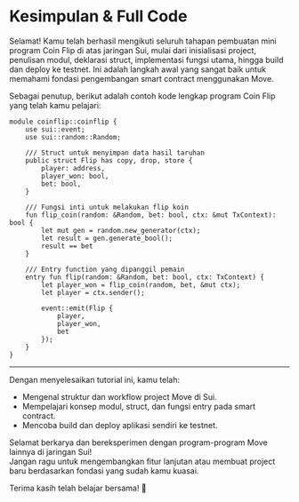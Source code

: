 # Kesimpulan & Full Code

Selamat! Kamu telah berhasil mengikuti seluruh tahapan pembuatan mini program Coin Flip di atas jaringan Sui, mulai dari inisialisasi project, penulisan modul, deklarasi struct, implementasi fungsi utama, hingga build dan deploy ke testnet. Ini adalah langkah awal yang sangat baik untuk memahami fondasi pengembangan smart contract menggunakan Move.

Sebagai penutup, berikut adalah contoh kode lengkap program Coin Flip yang telah kamu pelajari:

```move
module coinflip::coinflip {
    use sui::event;
    use sui::random::Random;

    /// Struct untuk menyimpan data hasil taruhan
    public struct Flip has copy, drop, store {
        player: address,
        player_won: bool,
        bet: bool,
    }

    /// Fungsi inti untuk melakukan flip koin
    fun flip_coin(random: &Random, bet: bool, ctx: &mut TxContext): bool {
        let mut gen = random.new_generator(ctx);
        let result = gen.generate_bool();
        result == bet
    }

    /// Entry function yang dipanggil pemain
    entry fun flip(random: &Random, bet: bool, ctx: TxContext) {
        let player_won = flip_coin(random, bet, &mut ctx);
        let player = ctx.sender();

        event::emit(Flip {
            player,
            player_won,
            bet
        });
    }
}
```

---

Dengan menyelesaikan tutorial ini, kamu telah:
- Mengenal struktur dan workflow project Move di Sui.
- Mempelajari konsep modul, struct, dan fungsi entry pada smart contract.
- Mencoba build dan deploy aplikasi sendiri ke testnet.

Selamat berkarya dan bereksperimen dengan program-program Move lainnya di jaringan Sui!  
Jangan ragu untuk mengembangkan fitur lanjutan atau membuat project baru berdasarkan fondasi yang sudah kamu kuasai.

Terima kasih telah belajar bersama! 🚀